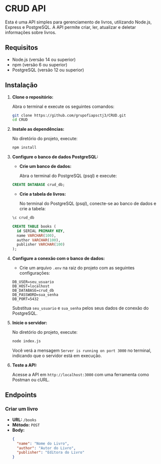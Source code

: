# CRUD API

Esta é uma API simples para gerenciamento de livros, utilizando Node.js, Express e PostgreSQL. A API permite criar, ler, atualizar e deletar informações sobre livros.

## Requisitos

- Node.js (versão 14 ou superior)
- npm (versão 6 ou superior)
- PostgreSQL (versão 12 ou superior)

## Instalação

1. **Clone o repositório:**

    Abra o terminal e execute os seguintes comandos:

    ```bash
    git clone https://github.com/grupofiapsctj3/CRUD.git
    cd CRUD
    ```

2. **Instale as dependências:**

    No diretório do projeto, execute:

    ```bash
    npm install
    ```

3. **Configure o banco de dados PostgreSQL:**

   - **Crie um banco de dados:**

     Abra o terminal do PostgreSQL (psql) e execute:

    ```sql
    CREATE DATABASE crud_db;
    ```

   - **Crie a tabela de livros:**

     No terminal do PostgreSQL (psql), conecte-se ao banco de dados e crie a tabela:

    ```bash
    \c crud_db
    ```

    ```sql
    CREATE TABLE books (
      id SERIAL PRIMARY KEY,
      name VARCHAR(100),
      author VARCHAR(100),
      publisher VARCHAR(100)
    );
    ```

4. **Configure a conexão com o banco de dados:**

   - Crie um arquivo `.env` na raiz do projeto com as seguintes configurações:

    ```env
    DB_USER=seu_usuario
    DB_HOST=localhost
    DB_DATABASE=crud_db
    DB_PASSWORD=sua_senha
    DB_PORT=5432
    ```

     Substitua `seu_usuario` e `sua_senha` pelos seus dados de conexão do PostgreSQL.

5. **Inicie o servidor:**

    No diretório do projeto, execute:

    ```bash
    node index.js
    ```

    Você verá a mensagem `Server is running on port 3000` no terminal, indicando que o servidor está em execução.

6. **Teste a API:**

    Acesse a API em `http://localhost:3000` com uma ferramenta como Postman ou cURL.

## Endpoints

### Criar um livro

- **URL:** `/books`
- **Método:** `POST`
- **Body:**
  ```json
  {
    "name": "Nome do Livro",
    "author": "Autor do Livro",
    "publisher": "Editora do Livro"
  }

